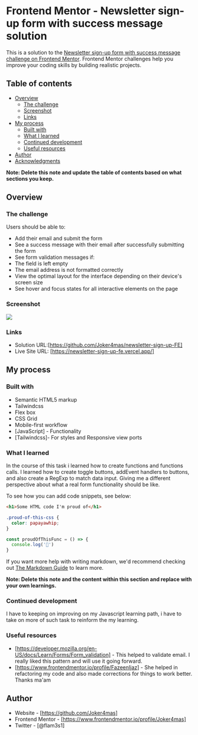 # Frontend Mentor - Newsletter sign-up form with success message solution

This is a solution to the [Newsletter sign-up form with success message challenge on Frontend Mentor](https://www.frontendmentor.io/challenges/newsletter-signup-form-with-success-message-3FC1AZbNrv). Frontend Mentor challenges help you improve your coding skills by building realistic projects. 

## Table of contents

- [Overview](#overview)
  - [The challenge](#the-challenge)
  - [Screenshot](/screenshots/Screenshot%202024-01-19%20at%2017-26-00%20Frontend%20Mentor%20Newsletter%20sign-up%20form%20with%20success%20message.png)
  - [Links](#links)
- [My process](#my-process)
  - [Built with](#built-with)
  - [What I learned](#what-i-learned)
  - [Continued development](#continued-development)
  - [Useful resources](#useful-resources)
- [Author](#author)
- [Acknowledgments](#acknowledgments)

**Note: Delete this note and update the table of contents based on what sections you keep.**

## Overview

### The challenge

Users should be able to:

- Add their email and submit the form
- See a success message with their email after successfully submitting the form
- See form validation messages if:
- The field is left empty
- The email address is not formatted correctly
- View the optimal layout for the interface depending on their device's screen size
- See hover and focus states for all interactive elements on the page

### Screenshot

![](./screenshots/Screenshot%202024-01-19%20at%2017-25-07%20Frontend%20Mentor%20Newsletter%20sign-up%20form%20with%20success%20message.png.jpg)

### Links

- Solution URL:[https://github.com/Joker4mas/newsletter-sign-up-FE]
- Live Site URL: [https://newsletter-sign-up-fe.vercel.app/]

## My process

### Built with

- Semantic HTML5 markup
- Tailwindcss
- Flex box
- CSS Grid
- Mobile-first workflow
- [JavaScript] - Functionality
- [Tailwindcss]- For styles and Responsive view ports


### What I learned

In the course of this task i learned how to create
functions and functions calls. I learned how to create toggle buttons, addEvent handlers to buttons, and also create a RegExp to match data input.
Giving me a different perspective about what a real form functionality should be like.


To see how you can add code snippets, see below:

```html
<h1>Some HTML code I'm proud of</h1>
```
```css
.proud-of-this-css {
  color: papayawhip;
}
```
```js
const proudOfThisFunc = () => {
  console.log('🎉')
}
```

If you want more help with writing markdown, we'd recommend checking out [The Markdown Guide](https://www.markdownguide.org/) to learn more.

**Note: Delete this note and the content within this section and replace with your own learnings.**

### Continued development

I have to keeping on improving on my Javascript learning path, i have to take on more of such task to reinform the my learning.


### Useful resources

- [https://developer.mozilla.org/en-US/docs/Learn/Forms/Form_validation] - This helped to validate email. I really liked this pattern and will use it going forward.
- [https://www.frontendmentor.io/profile/FazeenIjaz] - She helped in refactoring my code and also made corrections for things to work better. Thanks ma'am

## Author

- Website - [https://github.com/Joker4mas]
- Frontend Mentor - [https://www.frontendmentor.io/profile/Joker4mas]
- Twitter - [@flam3s1]



